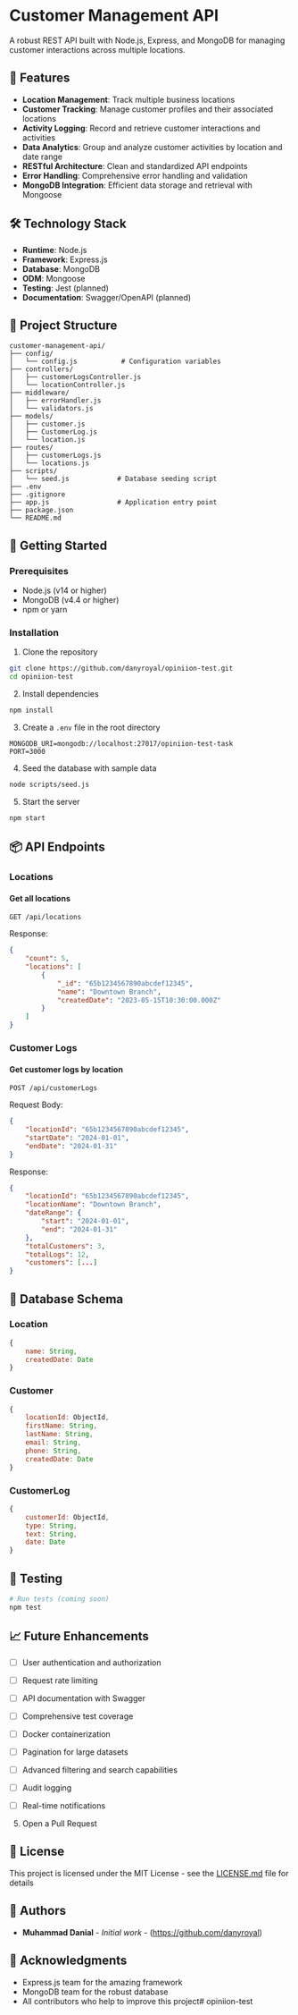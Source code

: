# Customer Management API

A robust REST API built with Node.js, Express, and MongoDB for managing customer interactions across multiple locations.

## 🌟 Features

- **Location Management**: Track multiple business locations
- **Customer Tracking**: Manage customer profiles and their associated locations
- **Activity Logging**: Record and retrieve customer interactions and activities
- **Data Analytics**: Group and analyze customer activities by location and date range
- **RESTful Architecture**: Clean and standardized API endpoints
- **Error Handling**: Comprehensive error handling and validation
- **MongoDB Integration**: Efficient data storage and retrieval with Mongoose

## 🛠️ Technology Stack

- **Runtime**: Node.js
- **Framework**: Express.js
- **Database**: MongoDB
- **ODM**: Mongoose
- **Testing**: Jest (planned)
- **Documentation**: Swagger/OpenAPI (planned)

## 📁 Project Structure

```
customer-management-api/
├── config/
│   └── config.js           # Configuration variables
├── controllers/
│   ├── customerLogsController.js
│   └── locationController.js
├── middleware/
│   ├── errorHandler.js
│   └── validators.js
├── models/
│   ├── customer.js
│   ├── CustomerLog.js
│   └── location.js
├── routes/
│   ├── customerLogs.js
│   └── locations.js
├── scripts/
│   └── seed.js            # Database seeding script
├── .env
├── .gitignore
├── app.js                 # Application entry point
├── package.json
└── README.md
```

## 🚀 Getting Started

### Prerequisites

- Node.js (v14 or higher)
- MongoDB (v4.4 or higher)
- npm or yarn

### Installation

1. Clone the repository
```bash
git clone https://github.com/danyroyal/opiniion-test.git
cd opiniion-test
```

2. Install dependencies
```bash
npm install
```

3. Create a `.env` file in the root directory
```env
MONGODB_URI=mongodb://localhost:27017/opiniion-test-task
PORT=3000
```

4. Seed the database with sample data
```bash
node scripts/seed.js
```

5. Start the server
```bash
npm start
```

## 📦 API Endpoints

### Locations

#### Get all locations
```http
GET /api/locations
```

Response:
```json
{
    "count": 5,
    "locations": [
        {
            "_id": "65b1234567890abcdef12345",
            "name": "Downtown Branch",
            "createdDate": "2023-05-15T10:30:00.000Z"
        }
    ]
}
```

### Customer Logs

#### Get customer logs by location
```http
POST /api/customerLogs
```

Request Body:
```json
{
    "locationId": "65b1234567890abcdef12345",
    "startDate": "2024-01-01",
    "endDate": "2024-01-31"
}
```

Response:
```json
{
    "locationId": "65b1234567890abcdef12345",
    "locationName": "Downtown Branch",
    "dateRange": {
        "start": "2024-01-01",
        "end": "2024-01-31"
    },
    "totalCustomers": 3,
    "totalLogs": 12,
    "customers": [...]
}
```

## 💾 Database Schema

### Location
```javascript
{
    name: String,
    createdDate: Date
}
```

### Customer
```javascript
{
    locationId: ObjectId,
    firstName: String,
    lastName: String,
    email: String,
    phone: String,
    createdDate: Date
}
```

### CustomerLog
```javascript
{
    customerId: ObjectId,
    type: String,
    text: String,
    date: Date
}
```

## 🧪 Testing

```bash
# Run tests (coming soon)
npm test
```

## 📈 Future Enhancements

- [ ] User authentication and authorization
- [ ] Request rate limiting
- [ ] API documentation with Swagger
- [ ] Comprehensive test coverage
- [ ] Docker containerization
- [ ] Pagination for large datasets
- [ ] Advanced filtering and search capabilities
- [ ] Audit logging
- [ ] Real-time notifications


5. Open a Pull Request

## 📝 License

This project is licensed under the MIT License - see the [LICENSE.md](LICENSE.md) file for details

## 👥 Authors

- **Muhammad Danial** - *Initial work* - (https://github.com/danyroyal)

## 🙏 Acknowledgments

- Express.js team for the amazing framework
- MongoDB team for the robust database
- All contributors who help to improve this project# opiniion-test
